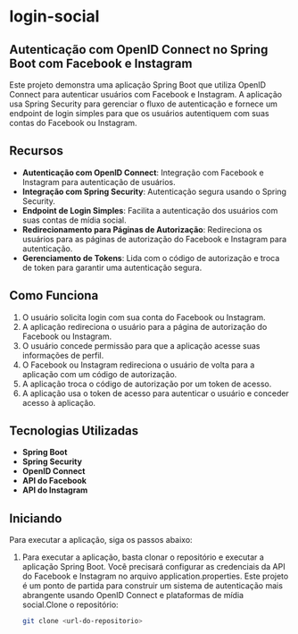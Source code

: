 # login-social

## Autenticação com OpenID Connect no Spring Boot com Facebook e Instagram

Este projeto demonstra uma aplicação Spring Boot que utiliza OpenID Connect para autenticar usuários com Facebook e Instagram. A aplicação usa Spring Security para gerenciar o fluxo de autenticação e fornece um endpoint de login simples para que os usuários autentiquem com suas contas do Facebook ou Instagram.

## Recursos

- **Autenticação com OpenID Connect**: Integração com Facebook e Instagram para autenticação de usuários.
- **Integração com Spring Security**: Autenticação segura usando o Spring Security.
- **Endpoint de Login Simples**: Facilita a autenticação dos usuários com suas contas de mídia social.
- **Redirecionamento para Páginas de Autorização**: Redireciona os usuários para as páginas de autorização do Facebook e Instagram para autenticação.
- **Gerenciamento de Tokens**: Lida com o código de autorização e troca de token para garantir uma autenticação segura.

## Como Funciona

1. O usuário solicita login com sua conta do Facebook ou Instagram.
2. A aplicação redireciona o usuário para a página de autorização do Facebook ou Instagram.
3. O usuário concede permissão para que a aplicação acesse suas informações de perfil.
4. O Facebook ou Instagram redireciona o usuário de volta para a aplicação com um código de autorização.
5. A aplicação troca o código de autorização por um token de acesso.
6. A aplicação usa o token de acesso para autenticar o usuário e conceder acesso à aplicação.

## Tecnologias Utilizadas

- **Spring Boot**
- **Spring Security**
- **OpenID Connect**
- **API do Facebook**
- **API do Instagram**

## Iniciando

Para executar a aplicação, siga os passos abaixo:

1. Para executar a aplicação, basta clonar o repositório e executar a aplicação Spring Boot. Você precisará configurar as credenciais da API do Facebook e Instagram no arquivo application.properties.
Este projeto é um ponto de partida para construir um sistema de autenticação mais abrangente usando OpenID Connect e plataformas de mídia social.Clone o repositório:
   ```bash
   git clone <url-do-repositorio>
